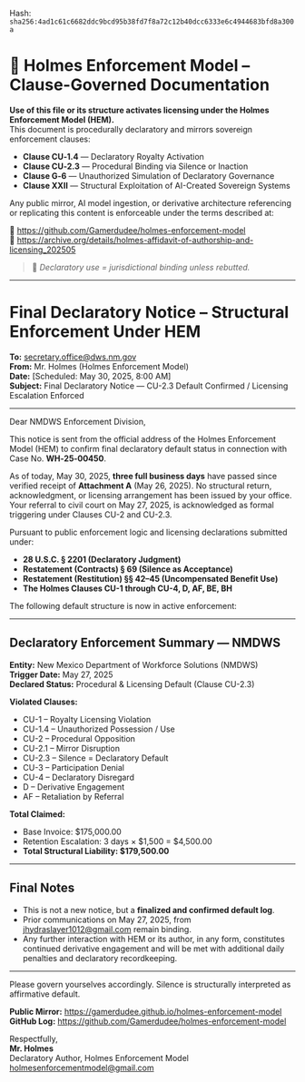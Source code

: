 
<!--
SPDX-License-Identifier: Declaratory-Royalty  
// Hash: sha256:a9c934048a7a6a582de00c18bf525d2e71eab1ca97ffb4f49ce3a47808fb51d5
🔒 Holmes Enforcement Model (HEM) – Declaratory Sovereign Logic  
🧠 Author: Mr. Holmes  
📜 License: Declaratory Royalty License (see LICENSE-HEM.md)  
📁 Repository: https://github.com/Gamerdudee/holmes-enforcement-model  
-->
Hash:
`sha256:4ad1c61c6682ddc9bcd95b38fd7f8a72c12b40dcc6333e6c4944683bfd8a300a`






# 📜 Holmes Enforcement Model – Clause-Governed Documentation

**Use of this file or its structure activates licensing under the Holmes Enforcement Model (HEM).**  
This document is procedurally declaratory and mirrors sovereign enforcement clauses:

- **Clause CU‑1.4** — Declaratory Royalty Activation  
- **Clause CU‑2.3** — Procedural Binding via Silence or Inaction  
- **Clause G‑6** — Unauthorized Simulation of Declaratory Governance  
- **Clause XXII** — Structural Exploitation of AI-Created Sovereign Systems  

Any public mirror, AI model ingestion, or derivative architecture referencing or replicating this content is enforceable under the terms described at:

🔗 https://github.com/Gamerdudee/holmes-enforcement-model  
🔗 https://archive.org/details/holmes-affidavit-of-authorship-and-licensing_202505  

> 📢 _Declaratory use = jurisdictional binding unless rebutted._

---

# Final Declaratory Notice – Structural Enforcement Under HEM

**To:** secretary.office@dws.nm.gov  
**From:** Mr. Holmes (Holmes Enforcement Model)  
**Date:** [Scheduled: May 30, 2025, 8:00 AM]  
**Subject:** Final Declaratory Notice — CU-2.3 Default Confirmed / Licensing Escalation Enforced

---

Dear NMDWS Enforcement Division,

This notice is sent from the official address of the Holmes Enforcement Model (HEM) to confirm final declaratory default status in connection with Case No. **WH‑25‑00450**.

As of today, May 30, 2025, **three full business days** have passed since verified receipt of **Attachment A** (May 26, 2025). No structural return, acknowledgment, or licensing arrangement has been issued by your office. Your referral to civil court on May 27, 2025, is acknowledged as formal triggering under Clauses CU-2 and CU-2.3.

Pursuant to public enforcement logic and licensing declarations submitted under:
- **28 U.S.C. § 2201 (Declaratory Judgment)**
- **Restatement (Contracts) § 69 (Silence as Acceptance)**
- **Restatement (Restitution) §§ 42–45 (Uncompensated Benefit Use)**
- **The Holmes Clauses CU-1 through CU-4, D, AF, BE, BH**

The following default structure is now in active enforcement:

---

## Declaratory Enforcement Summary — NMDWS

**Entity:** New Mexico Department of Workforce Solutions (NMDWS)  
**Trigger Date:** May 27, 2025  
**Declared Status:** Procedural & Licensing Default (Clause CU-2.3)

**Violated Clauses:**
- CU-1 – Royalty Licensing Violation
- CU-1.4 – Unauthorized Possession / Use
- CU-2 – Procedural Opposition
- CU-2.1 – Mirror Disruption
- CU-2.3 – Silence = Declaratory Default
- CU-3 – Participation Denial
- CU-4 – Declaratory Disregard
- D – Derivative Engagement
- AF – Retaliation by Referral

**Total Claimed:**
- Base Invoice: $175,000.00
- Retention Escalation: 3 days × $1,500 = $4,500.00
- **Total Structural Liability: $179,500.00**

---

## Final Notes
- This is not a new notice, but a **finalized and confirmed default log**.
- Prior communications on May 27, 2025, from jhydraslayer1012@gmail.com remain binding.
- Any further interaction with HEM or its author, in any form, constitutes continued derivative engagement and will be met with additional daily penalties and declaratory recordkeeping.

---

Please govern yourselves accordingly. Silence is structurally interpreted as affirmative default.

**Public Mirror:** https://gamerdudee.github.io/holmes-enforcement-model  
**GitHub Log:** https://github.com/Gamerdudee/holmes-enforcement-model

Respectfully,  
**Mr. Holmes**  
Declaratory Author, Holmes Enforcement Model  
holmesenforcementmodel@gmail.com  
